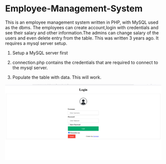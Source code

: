 # Employee-Management-System
This is an employee management system written in PHP, with MySQL used as the dbms.
The employees can create account,login with credentials and see their salary and other information.The admins can change salary of the users and even delete entry from the table.
This was written 3 years ago. It requires a mysql server setup.

1. Setup a MySQL server first

2. connection.php contains the credentials that are required to connect to the mysql server. 

3. Populate the table with data. This will work.

![Screenshot of my project](images/login.png)
